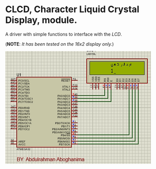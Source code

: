 # CLCD, Character Liquid Crystal Display, module.

A driver with simple functions to interface with the *LCD*.

(**NOTE**: *It has been tested on the 16x2 display only.*)


![Simulation of the CLCD](./CLCD_output.gif)
